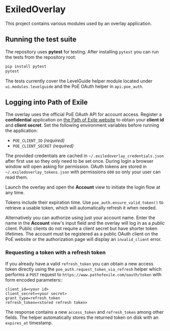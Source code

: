 # ExiledOverlay

This project contains various modules used by an overlay application.

## Running the test suite

The repository uses **pytest** for testing. After installing `pytest` you can
run the tests from the repository root:

```bash
pip install pytest
pytest
```

The tests currently cover the LevelGuide helper module located under `ui.modules.levelguide` and the PoE OAuth helper in `api.poe_auth`.

## Logging into Path of Exile

The overlay uses the official PoE OAuth API for account access. Register a
**confidential** application on
[the Path of Exile website](https://www.pathofexile.com/oauth/authorize) to obtain your
**client id** and **client secret**. Set the following environment variables
before running the application:

- `POE_CLIENT_ID` *(required)*
- `POE_CLIENT_SECRET` *(required)*

The provided credentials are cached in `~/.exiledoverlay_credentials.json` after first use so they only need to be set once. During login a browser window will open asking for permission. OAuth tokens are stored in `~/.exiledoverlay_tokens.json` with permissions `600` so only your user can read them.

Launch the overlay and open the **Account** view to initiate the login flow at any time.

Tokens include their expiration time. Use ``poe_auth.ensure_valid_token()`` to
retrieve a usable token, which will automatically refresh it when needed.

Alternatively you can authorize using just your account name. Enter the name in
the **Account** view's input field and the overlay will log in as a *public*
client. Public clients do not require a client secret but have shorter token
lifetimes. The account must be registered as a public OAuth client on the PoE
website or the authorization page will display an ``invalid_client`` error.

### Requesting a token with a refresh token

If you already have a valid ``refresh_token`` you can obtain a new access token
directly using the ``poe_auth.request_token_via_refresh`` helper which performs
a ``POST`` request to ``https://www.pathofexile.com/oauth/token`` with form
encoded parameters::

    client_id=<your id>
    client_secret=<your secret>
    grant_type=refresh_token
    refresh_token=<stored refresh token>

The response contains a new ``access_token`` and ``refresh_token`` among other
fields. The helper automatically stores the returned token on disk with an
``expires_at`` timestamp.

